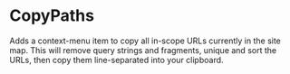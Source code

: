 # CopyPaths
Adds a context-menu item to copy all in-scope URLs currently in the site map.
This will remove query strings and fragments, unique and sort the URLs, then copy them line-separated into your clipboard.

